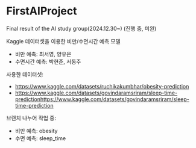 # FirstAIProject
Final result of the AI study group(2024.12.30~) (진행 중, 미완)

Kaggle 데이터셋을 이용한 비만/수면시간 예측 모델

- 비만 예측: 최서영, 양유은
- 수면시간 예측: 박현준, 서동주

사용한 데이터셋:

- https://www.kaggle.com/datasets/ruchikakumbhar/obesity-prediction
- https://www.kaggle.com/datasets/govindaramsriram/sleep-time-predictionhttps://www.kaggle.com/datasets/govindaramsriram/sleep-time-prediction

브랜치 나누어 작업 중:

- 비만 예측: obesity
- 수면 예측: sleep_time

